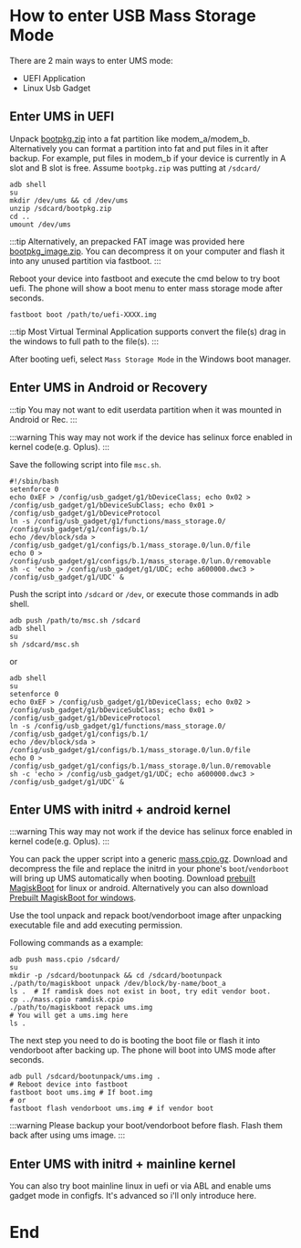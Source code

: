# How to enter USB Mass Storage Mode
There are 2 main ways to enter UMS mode:
- UEFI Application
- Linux Usb Gadget

## Enter UMS in UEFI
Unpack [bootpkg.zip](/InstallationGuides/EnterUMS/bootpkg.zip) into a fat partition like modem_a/modem_b. Alternatively you can format a partition into fat and put files in it after backup.
For example, put files in modem_b if your device is currently in A slot and B slot is free. Assume `bootpkg.zip` was putting at `/sdcard/`

```shell
adb shell
su
mkdir /dev/ums && cd /dev/ums
unzip /sdcard/bootpkg.zip
cd ..
umount /dev/ums
```
:::tip
Alternatively, an prepacked FAT image was provided here [bootpkg_image.zip](/InstallationGuides/EnterUMS/bookpkg_image.gz). You can decompress it on your computer and flash it into any unused partition via fastboot.
:::

Reboot your device into fastboot and execute the cmd below to try boot uefi. The phone will show a boot menu to enter mass storage mode after seconds.
```shell
fastboot boot /path/to/uefi-XXXX.img
```
:::tip
Most Virtual Terminal Application supports convert the file(s) drag in the windows to full path to the file(s).
:::

After booting uefi, select `Mass Storage Mode` in the Windows boot manager.

## Enter UMS in Android or Recovery
:::tip
You may not want to edit userdata partition when it was mounted in Android or Rec.
:::

:::warning
This way may not work if the device has selinux force enabled in kernel code(e.g. Oplus).
:::

Save the following script into file `msc.sh`.
```shell
#!/sbin/bash
setenforce 0
echo 0xEF > /config/usb_gadget/g1/bDeviceClass; echo 0x02 > /config/usb_gadget/g1/bDeviceSubClass; echo 0x01 > /config/usb_gadget/g1/bDeviceProtocol
ln -s /config/usb_gadget/g1/functions/mass_storage.0/ /config/usb_gadget/g1/configs/b.1/
echo /dev/block/sda > /config/usb_gadget/g1/configs/b.1/mass_storage.0/lun.0/file
echo 0 > /config/usb_gadget/g1/configs/b.1/mass_storage.0/lun.0/removable
sh -c 'echo > /config/usb_gadget/g1/UDC; echo a600000.dwc3 > /config/usb_gadget/g1/UDC' &
```

Push the script into `/sdcard` or `/dev`, or execute those commands in adb shell.

```shell
adb push /path/to/msc.sh /sdcard
adb shell
su
sh /sdcard/msc.sh
```

or 

```shell
adb shell
su
setenforce 0
echo 0xEF > /config/usb_gadget/g1/bDeviceClass; echo 0x02 > /config/usb_gadget/g1/bDeviceSubClass; echo 0x01 > /config/usb_gadget/g1/bDeviceProtocol
ln -s /config/usb_gadget/g1/functions/mass_storage.0/ /config/usb_gadget/g1/configs/b.1/
echo /dev/block/sda > /config/usb_gadget/g1/configs/b.1/mass_storage.0/lun.0/file
echo 0 > /config/usb_gadget/g1/configs/b.1/mass_storage.0/lun.0/removable
sh -c 'echo > /config/usb_gadget/g1/UDC; echo a600000.dwc3 > /config/usb_gadget/g1/UDC' &
```

## Enter UMS with initrd + android kernel
:::warning
This way may not work if the device has selinux force enabled in kernel code(e.g. Oplus).
:::

You can pack the upper script into a generic [mass.cpio.gz](/InstallationGuides/EnterUMS/mass.cpio.gz). Download and decompress the file and replace the initrd in your phone's `boot`/`vendorboot` will bring up UMS automatically when booting.
Download [prebuilt MagiskBoot](https://github.com/TeamWin/external_magisk-prebuilt/tree/android-12.1/prebuilt) for linux or android.
Alternatively you can also download [Prebuilt MagiskBoot for windows](https://github.com/svoboda18/magiskboot/releases).

Use the tool unpack and repack boot/vendorboot image after unpacking executable file and add executing permission.

Following commands as a example:
```shell
adb push mass.cpio /sdcard/
su
mkdir -p /sdcard/bootunpack && cd /sdcard/bootunpack
./path/to/magiskboot unpack /dev/block/by-name/boot_a
ls .  # If ramdisk does not exist in boot, try edit vendor boot.
cp ../mass.cpio ramdisk.cpio
./path/to/magiskboot repack ums.img
# You will get a ums.img here
ls .
```

The next step you need to do is booting the boot file or flash it into vendorboot after backing up. The phone will boot into UMS mode after seconds.
```shell
adb pull /sdcard/bootunpack/ums.img .
# Reboot device into fastboot
fastboot boot ums.img # If boot.img
# or
fastboot flash vendorboot ums.img # if vendor boot
```

:::warning
Please backup your boot/vendorboot before flash. Flash them back after using ums image.
:::

## Enter UMS with initrd + mainline kernel
You can also try boot mainline linux in uefi or via ABL and enable ums gadget mode in configfs. It's advanced so i'll only introduce here.

# End
